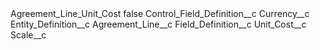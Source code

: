 <?xml version="1.0" encoding="UTF-8"?>
<CustomMetadata xmlns="http://soap.sforce.com/2006/04/metadata" xmlns:xsi="http://www.w3.org/2001/XMLSchema-instance" xmlns:xsd="http://www.w3.org/2001/XMLSchema">
    <label>Agreement_Line_Unit_Cost</label>
    <protected>false</protected>
    <values>
        <field>Control_Field_Definition__c</field>
        <value xsi:type="xsd:string">Currency__c</value>
    </values>
    <values>
        <field>Entity_Definition__c</field>
        <value xsi:type="xsd:string">Agreement_Line__c</value>
    </values>
    <values>
        <field>Field_Definition__c</field>
        <value xsi:type="xsd:string">Unit_Cost__c</value>
    </values>
    <values>
        <field>Scale__c</field>
        <value xsi:nil="true"/>
    </values>
</CustomMetadata>
